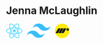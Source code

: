 # Jenna McLaughlin

[<img src="https://github.com/jennagmclaughlin/2025-portfolio/blob/main/src/assets/logos/react.png" alt="React.js" height="40">](https://react.dev/)&nbsp;&nbsp;&nbsp;[<img src="https://github.com/jennagmclaughlin/2025-portfolio/blob/main/src/assets/logos/tailwind.png" alt="Tailwind CSS" height="40">](https://tailwindcss.com/)&nbsp;&nbsp;&nbsp;[<img src="https://github.com/jennagmclaughlin/2025-portfolio/blob/main/src/assets/logos/motion-dev.png" alt="Motion.dev" height="40">](https://motion.dev/)
